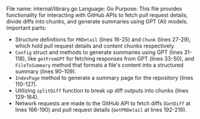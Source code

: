 File name: internal/library.go
Language: Go
Purpose: This file provides functionality for interacting with GitHub APIs to fetch pull request details, divide diffs into chunks, and generate summaries using GPT (AI) models.
Important parts:
- Structure definitions for `PRDetail` (lines 16-25) and `Chunk` (lines 27-29), which hold pull request details and content chunks respectively.
- `Config` struct and methods to generate summaries using GPT (lines 31-118), like `getFromGPT` for fetching responses from GPT (lines 33-50), and `FileToSummary` method that formats a file's content into a structured summary (lines 90-109).
- `IndexPage` method to generate a summary page for the repository (lines 110-127).
- Utilizing `splitDiff` function to break up diff outputs into chunks (lines 129-164).
- Network requests are made to the GitHub API to fetch diffs (`GetDiff` at lines 166-190) and pull request details (`GetPRDetail` at lines 192-219).